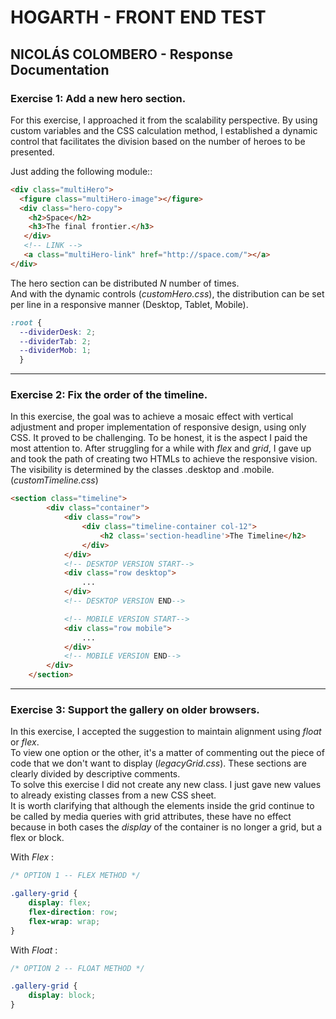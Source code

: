 # HOGARTH - FRONT END TEST 
## NICOLÁS COLOMBERO - Response Documentation
  
  
  
### Exercise 1: Add a new hero section.

For this exercise, I approached it from the scalability perspective. By using custom variables and the CSS calculation method, I established a dynamic control that facilitates the division based on the number of heroes to be presented.
  
Just adding the following module::

```html
<div class="multiHero">
  <figure class="multiHero-image"></figure>
  <div class="hero-copy">
    <h2>Space</h2>
    <h3>The final frontier.</h3>
   </div>
   <!-- LINK -->
   <a class="multiHero-link" href="http://space.com/"></a>
</div>
```

The hero section can be distributed *N* number of times.  
And with the dynamic controls (*customHero.css*), the distribution can be set per line in a responsive manner (Desktop, Tablet, Mobile).

```css
:root {
  --dividerDesk: 2;
  --dividerTab: 2;
  --dividerMob: 1;
  }
  ```
    
- - -
  
### Exercise 2: Fix the order of the timeline.

In this exercise, the goal was to achieve a mosaic effect with vertical adjustment and proper implementation of responsive design, using only CSS. It proved to be challenging. To be honest, it is the aspect I paid the most attention to. After struggling for a while with *flex* and *grid*, I gave up and took the path of creating two HTMLs to achieve the responsive vision. The visibility is determined by the classes .desktop and .mobile. (*customTimeline.css*)

```html
<section class="timeline">
        <div class="container">
            <div class="row">
                <div class="timeline-container col-12">
                    <h2 class='section-headline'>The Timeline</h2>
                </div>
            </div>
            <!-- DESKTOP VERSION START-->
            <div class="row desktop">
                ...
            </div>
            <!-- DESKTOP VERSION END-->

            <!-- MOBILE VERSION START-->
            <div class="row mobile">
                ...
            </div>
            <!-- MOBILE VERSION END-->
        </div>
    </section>
  ```
- - -
  
### Exercise 3: Support the gallery on older browsers.

In this exercise, I accepted the suggestion to maintain alignment using *float* or *flex*.  
To view one option or the other, it's a matter of commenting out the piece of code that we don't want to display (*legacyGrid.css*). These sections are clearly divided by descriptive comments.  
To solve this exercise I did not create any new class. I just gave new values to already existing classes from a new CSS sheet.  
It is worth clarifying that although the elements inside the grid continue to be called by media queries with grid attributes, these have no effect because in both cases the *display* of the container is no longer a grid, but a flex or block.

With *Flex* :

```css
/* OPTION 1 -- FLEX METHOD */

.gallery-grid {
    display: flex;
    flex-direction: row;
    flex-wrap: wrap;
}
```
With *Float* :

```css
/* OPTION 2 -- FLOAT METHOD */

.gallery-grid {
    display: block;
}
```
